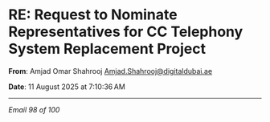# RE: Request to Nominate Representatives for CC Telephony System Replacement Project

**From**: Amjad Omar Shahrooj <Amjad.Shahrooj@digitaldubai.ae>

**Date**: 11 August 2025 at 7:10:36 AM

---

*Email 98 of 100*
